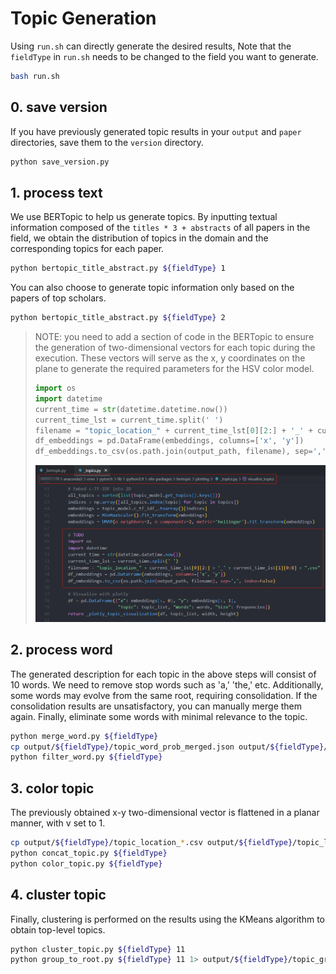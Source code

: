 # Topic Generation

Using `run.sh` can directly generate the desired results, Note that the `fieldType` in `run.sh` needs to be changed to the field you want to generate.

```bash
bash run.sh
```

## 0. save version

If you have previously generated topic results in your `output` and `paper` directories, save them to the `version` directory.

```bash
python save_version.py
```

## 1. process text

We use BERTopic to help us generate topics. By inputting textual information composed of the `titles * 3 + abstracts` of all papers in the field, we obtain the distribution of topics in the domain and the corresponding topics for each paper.

```bash
python bertopic_title_abstract.py ${fieldType} 1
```

You can also choose to generate topic information only based on the papers of top scholars.

```bash
python bertopic_title_abstract.py ${fieldType} 2
```

> NOTE: you need to add a section of code in the BERTopic to ensure the generation of two-dimensional vectors for each topic during the execution. These vectors will serve as the x, y coordinates on the plane to generate the required parameters for the HSV color model.
>
> ```python
> import os
> import datetime
> current_time = str(datetime.datetime.now())
> current_time_lst = current_time.split(' ')
> filename = "topic_location_" + current_time_lst[0][2:] + '_' + current_time_lst[1][0:8] + ".csv"
> df_embeddings = pd.DataFrame(embeddings, columns=['x', 'y'])
> df_embeddings.to_csv(os.path.join(output_path, filename), sep=',', index=False)
> ```
> <img src="./image/README/bertopic_needed_code.png">

## 2. process word

The generated description for each topic in the above steps will consist of 10 words. We need to remove stop words such as 'a,' 'the,' etc. Additionally, some words may evolve from the same root, requiring consolidation.
If the consolidation results are unsatisfactory, you can manually merge them again. Finally, eliminate some words with minimal relevance to the topic.

```bash
python merge_word.py ${fieldType}
cp output/${fieldType}/topic_word_prob_merged.json output/${fieldType}/topic_word_prob_manual.json
python filter_word.py ${fieldType}
```

## 3. color topic

The previously obtained x-y two-dimensional vector is flattened in a planar manner, with v set to 1.

```bash
cp output/${fieldType}/topic_location_*.csv output/${fieldType}/topic_location.csv
python concat_topic.py ${fieldType}
python color_topic.py ${fieldType}
```

## 4. cluster topic

Finally, clustering is performed on the results using the KMeans algorithm to obtain top-level topics.

```bash
python cluster_topic.py ${fieldType} 11
python group_to_root.py ${fieldType} 11 1> output/${fieldType}/topic_group.txt
```
